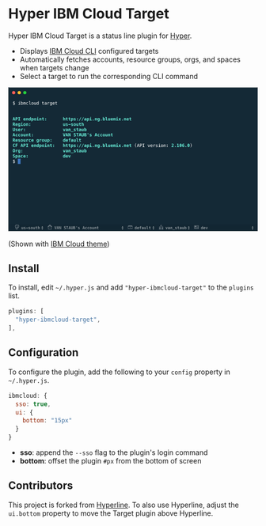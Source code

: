 Hyper IBM Cloud Target
=========

Hyper IBM Cloud Target is a status line plugin for [Hyper](https://hyper.is/).

- Displays [IBM Cloud CLI](https://console.bluemix.net/docs/cli/index.html#overview) configured targets
- Automatically fetches accounts, resource groups, orgs, and spaces when targets change
- Select a target to run the corresponding CLI command

![](screenshot.png)

(Shown with [IBM Cloud theme](https://www.npmjs.com/package/hyper-ibmcloud-theme))

## Install

To install, edit `~/.hyper.js` and add `"hyper-ibmcloud-target"` to the `plugins` list.

```javascript
plugins: [
  "hyper-ibmcloud-target",
],
```

## Configuration

To configure the plugin, add the following to your `config` property in `~/.hyper.js`.

```javascript
ibmcloud: {
  sso: true,
  ui: {
    bottom: "15px"
  }
}
```

- **sso**: append the `--sso` flag to the plugin's login command
- **bottom**: offset the plugin `#px` from the bottom of screen

## Contributors

This project is forked from [Hyperline](https://github.com/Hyperline/hyperline). To also use Hyperline, adjust the `ui.bottom` property to move the Target plugin above Hyperline.
